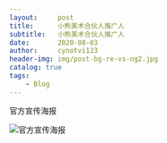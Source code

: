```yaml
---
layout:     post
title:      小熊美术合伙人推广人
subtitle:   小熊美术合伙人推广人
date:       2020-08-03
author:     cynotvi123
header-img: img/post-bg-re-vs-ng2.jpg
catalog: true
tags:
    - Blog
---
```


官方宣传海报

![官方宣传海报](http://http://cynotvi123.github.io\img\tuiguangren.png)

